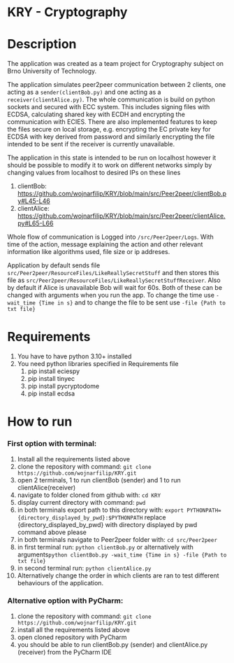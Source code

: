 # KRY - Cryptography

# Description

The application was created as a team project for Cryptography subject on Brno University of Technology.

The application simulates peer2peer communication between 2 clients, one acting as a ```sender(clientBob.py)``` and one acting as a ```receiver(clientAlice.py)```. 
The whole communication is build on python sockets and secured with ECC system. This includes signing files with ECDSA, calculating shared key with ECDH and encrypting the communication with ECIES.
There are also implemented features to keep the files secure on local storage, e.g. encrypting the EC private key for ECDSA with key derived from password and similarly encrypting the file intended 
to be sent if the receiver is currently unavailable.

The application in this state is intended to be run on localhost however it should be possible to modify it to work on different networks simply by changing values from localhost to desired IPs on these lines
1. clientBob: https://github.com/wojnarfilip/KRY/blob/main/src/Peer2peer/clientBob.py#L45-L46
2. clientAlice: https://github.com/wojnarfilip/KRY/blob/main/src/Peer2peer/clientAlice.py#L65-L66

Whole flow of communication is Logged into ```/src/Peer2peer/Logs```. With time of the action, message explaining the action and other relevant information like algorithms used, file size or ip addreses.

Application by default sends file ```src/Peer2peer/ResourceFiles/LikeReallySecretStuff``` and then stores this file as ```src/Peer2peer/ResourceFiles/LikeReallySecretStuffReceiver```. 
Also by default if Alice is unavailable Bob will wait for 60s. Both of these can be changed with arguments when you run the app. 
To change the time use ```-wait_time {Time in s}``` and to change the file to be sent use ```-file {Path to txt file}```

# Requirements

1. You have to have python 3.10+ installed
2. You need python libraries specified in Requirements file
   1. pip install eciespy
   2. pip install tinyec
   3. pip install pycryptodome
   4. pip install ecdsa

# How to run

### First option with terminal:

1. Install all the requirements listed above
2. clone the repository with command: ```git clone https://github.com/wojnarfilip/KRY.git```
3. open 2 terminals, 1 to run clientBob (sender) and 1 to run clientAlice(receiver)
4. navigate to folder cloned from github with: ```cd KRY```
5. display current directory with command: ```pwd```
6. in both terminals export path to this directory with: ```export PYTHONPATH={directory_displayed_by_pwd}:$PYTHONPATH``` replace {directory_displayed_by_pwd} with directory displayed by pwd command above please
7. in both terminals navigate to Peer2peer folder with: ```cd src/Peer2peer```
8. in first terminal run: ```python clientBob.py``` or alternatively with arguments```python clientBob.py -wait_time {Time in s} -file {Path to txt file}``` 
9. in second terminal run: ```python clientAlice.py```
10. Alternatively change the order in which clients are ran to test different behaviours of the application.

### Alternative option with PyCharm:
1. clone the repository with command: ```git clone https://github.com/wojnarfilip/KRY.git```
2. install all the requirements listed above
3. open cloned repository with PyCharm
4. you should be able to run clientBob.py (sender) and clientAlice.py (receiver) from the PyCharm IDE
